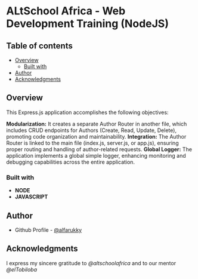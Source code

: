 # ALtSchool Africa - Web Development Training (NodeJS)

## Table of contents

- [Overview](#overview)
  - [Built with](#built-with)
- [Author](#author)
- [Acknowledgments](#acknowledgments)

## Overview

This Express.js application accomplishes the following objectives:

**Modularization:** It creates a separate Author Router in another file, which includes CRUD endpoints for Authors (Create, Read, Update, Delete), promoting code organization and maintainability.
**Integration:** The Author Router is linked to the main file (index.js, server.js, or app.js), ensuring proper routing and handling of author-related requests.
**Global Logger:** The application implements a global simple logger, enhancing monitoring and debugging capabilities across the entire application.

### Built with

- **NODE**
- **JAVASCRIPT**

## Author

- Github Profile - [@alfarukky](https://github.com/alfarukky)

## Acknowledgments

I express my sincere gratitude to _@altschoolafrica_ and to our mentor _@elTobiloba_
